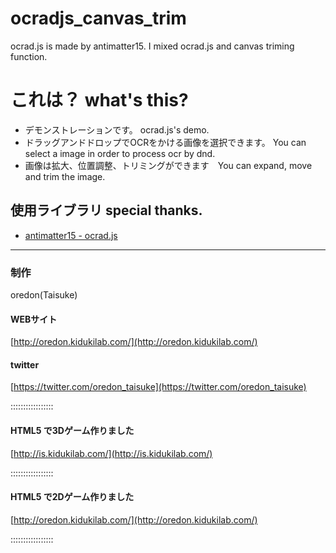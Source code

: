 # ocradjs_canvas_trim
ocrad.js is made by antimatter15. I mixed ocrad.js and canvas triming function.

# これは？ what's this?
* デモンストレーションです。 ocrad.js's demo.
* ドラッグアンドドロップでOCRをかける画像を選択できます。 You can select a image in order to process ocr by dnd.
* 画像は拡大、位置調整、トリミングができます　You can expand, move and trim the image.

## 使用ライブラリ special thanks.
* [antimatter15 - ocrad.js](https://antimatter15.com/)

-----------------------------

### 制作
oredon(Taisuke)

#### WEBサイト
[http://oredon.kidukilab.com/](http://oredon.kidukilab.com/)

#### twitter
[https://twitter.com/oredon_taisuke](https://twitter.com/oredon_taisuke)

:::::::::::::::::

#### HTML5 で3Dゲーム作りました
[http://is.kidukilab.com/](http://is.kidukilab.com/)

:::::::::::::::::

#### HTML5 で2Dゲーム作りました
[http://oredon.kidukilab.com/](http://oredon.kidukilab.com/)

:::::::::::::::::
